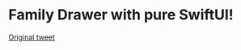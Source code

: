 # Family Drawer with pure SwiftUI!

[Original tweet](https://x.com/cristicrtu/status/1896623960953069722)

